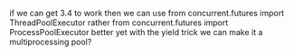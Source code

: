 if we can get 3.4 to work then we can use from concurrent.futures import ThreadPoolExecutor
rather from concurrent.futures import ProcessPoolExecutor
better yet with the yield trick we can make it a multiprocessing pool?
